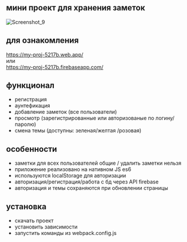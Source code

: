 ## мини проект для хранения заметок
![Screenshot_9](https://github.com/AntonLihtar/myNotesProject/assets/111772207/2e1e6dbd-79c3-4ece-9b28-67686ba1bcb3)
## для ознакомления

https://my-proj-5217b.web.app/ 
<br>или<br>
https://my-proj-5217b.firebaseapp.com/

## функционал
- регистрация
- аунтефикация
- добавление заметок (все пользователи)
- просмотр (зарегистрированные или авторизованые по логину/паролю)
- смена темы (доступны: зеленая/желтая /розовая)

## особенности
- заметки для всех пользователей общие / удалить заметки нельзя
- приложение реализовано на нативном JS es6 
- используются localStorage для авторизации
- авторизация/регистрация/работа с бд через API firebase
- авторизация и темы сохраняются при обновлении страницы

## установка
- скачать проект
- установить зависимости
- запустить команды из webpack.config.js


